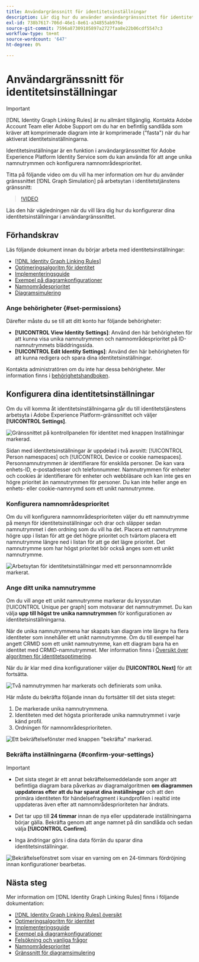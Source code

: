 ```yaml
---
title: Användargränssnitt för identitetsinställningar
description: Lär dig hur du använder användargränssnittet för identitetsinställningar.
exl-id: 738b7617-706d-46e1-8e61-a34855ab976e
source-git-commit: 7596a87309105897a2727faa8e22b06cdf5547c3
workflow-type: tm+mt
source-wordcount: '647'
ht-degree: 0%

---
```


# Användargränssnitt för identitetsinställningar

>[!IMPORTANT]
>
>[!DNL Identity Graph Linking Rules] är nu allmänt tillgänglig. Kontakta Adobe Account Team eller Adobe Support om du har en befintlig sandlåda som kräver att komprimerade diagram inte är komprimerade (&quot;fasta&quot;) när du har aktiverat identitetsinställningarna.

Identitetsinställningar är en funktion i användargränssnittet för Adobe Experience Platform Identity Service som du kan använda för att ange unika namnutrymmen och konfigurera namnområdesprioritet.

Titta på följande video om du vill ha mer information om hur du använder gränssnittet [!DNL Graph Simulation] på arbetsytan i identitetstjänstens gränssnitt:

>[!VIDEO](https://video.tv.adobe.com/v/3458487/?learn=on&enablevpops)

Läs den här vägledningen när du vill lära dig hur du konfigurerar dina identitetsinställningar i användargränssnittet.

## Förhandskrav

Läs följande dokument innan du börjar arbeta med identitetsinställningar:

* [[!DNL Identity Graph Linking Rules]](./overview.md)
* [Optimeringsalgoritm för identitet](./identity-optimization-algorithm.md)
* [Implementeringsguide](./implementation-guide.md)
* [Exempel på diagramkonfigurationer](./example-configurations.md)
* [Namnområdesprioritet](./namespace-priority.md)
* [Diagramsimulering](./graph-simulation.md)

### Ange behörigheter {#set-permissions}

Därefter måste du se till att ditt konto har följande behörigheter:

* **[!UICONTROL View Identity Settings]**: Använd den här behörigheten för att kunna visa unika namnutrymmen och namnområdesprioritet på ID-namnutrymmets bläddringssida.
* **[!UICONTROL Edit Identity Settings]**: Använd den här behörigheten för att kunna redigera och spara dina identitetsinställningar.

Kontakta administratören om du inte har dessa behörigheter. Mer information finns i [behörighetshandboken](../../access-control/abac/ui/permissions.md).

## Konfigurera dina identitetsinställningar

Om du vill komma åt identitetsinställningarna går du till identitetstjänstens arbetsyta i Adobe Experience Platform-gränssnittet och väljer **[!UICONTROL Settings]**.

![Gränssnittet på kontrollpanelen för identitet med knappen Inställningar markerad.](../images/rules/dashboard.png)

Sidan med identitetsinställningar är uppdelad i två avsnitt: [!UICONTROL Person namespaces] och [!UICONTROL Device or cookie namespaces]. Personnamnutrymmen är identifierare för enskilda personer. De kan vara enhets-ID, e-postadresser och telefonnummer. Namnutrymmen för enheter och cookies är identifierare för enheter och webbläsare och kan inte ges en högre prioritet än namnutrymmen för personer. Du kan inte heller ange en enhets- eller cookie-namnrymd som ett unikt namnutrymme.

### Konfigurera namnområdesprioritet

Om du vill konfigurera namnområdesprioriteten väljer du ett namnutrymme på menyn för identitetsinställningar och drar och släpper sedan namnutrymmet i den ordning som du vill ha det. Placera ett namnutrymme högre upp i listan för att ge det högre prioritet och tvärtom placera ett namnutrymme längre ned i listan för att ge det lägre prioritet. Det namnutrymme som har högst prioritet bör också anges som ett unikt namnutrymme.

![Arbetsytan för identitetsinställningar med ett personnamnområde markerat.](../images/rules/namespace-priority.png)

### Ange ditt unika namnutrymme

Om du vill ange ett unikt namnutrymme markerar du kryssrutan [!UICONTROL Unique per graph] som motsvarar det namnutrymmet. Du kan välja **upp till högst tre unika namnutrymmen** för konfigurationen av identitetsinställningarna.

När de unika namnutrymmena har skapats kan diagram inte längre ha flera identiteter som innehåller ett unikt namnutrymme. Om du till exempel har angett CRMID som ett unikt namnutrymme, kan ett diagram bara ha en identitet med CRMID-namnutrymmet. Mer information finns i [Översikt över algoritmen för identitetsoptimering](./identity-optimization-algorithm.md#unique-namespace).

När du är klar med dina konfigurationer väljer du **[!UICONTROL Next]** för att fortsätta.

![Två namnutrymmen har markerats och definierats som unika.](../images/rules/unique-namespace.png)

Här måste du bekräfta följande innan du fortsätter till det sista steget:

1. De markerade unika namnutrymmena.
2. Identiteten med det högsta prioriterade unika namnutrymmet i varje känd profil.
3. Ordningen för namnområdesprioriteten.

![Ett bekräftelsefönster med knappen &quot;bekräfta&quot; markerad.](../images/rules/confirmation.png)

### Bekräfta inställningarna {#confirm-your-settings}

>[!IMPORTANT]
>
>* Det sista steget är ett annat bekräftelsemeddelande som anger att befintliga diagram bara påverkas av diagramalgoritmen **om diagrammen uppdateras efter att du har sparat dina inställningar** och att den primära identiteten för händelsefragment i kundprofilen i realtid inte uppdateras även efter att namnområdesprioriteten har ändrats.
>
>* Det tar upp till **24 timmar** innan de nya eller uppdaterade inställningarna börjar gälla. Bekräfta genom att ange namnet på din sandlåda och sedan välja **[!UICONTROL Confirm]**.
>
>* Inga ändringar görs i dina data förrän du sparar dina identitetsinställningar.

![Bekräftelsefönstret som visar en varning om en 24-timmars fördröjning innan konfigurationer bearbetas.](../images/rules/complete.png)

## Nästa steg

Mer information om [!DNL Identity Graph Linking Rules] finns i följande dokumentation:

* [[!DNL Identity Graph Linking Rules] översikt](./overview.md)
* [Optimeringsalgoritm för identitet](./identity-optimization-algorithm.md)
* [Implementeringsguide](./implementation-guide.md)
* [Exempel på diagramkonfigurationer](./example-configurations.md)
* [Felsökning och vanliga frågor](./troubleshooting.md)
* [Namnområdesprioritet](./namespace-priority.md)
* [Gränssnitt för diagramsimulering](./graph-simulation.md)